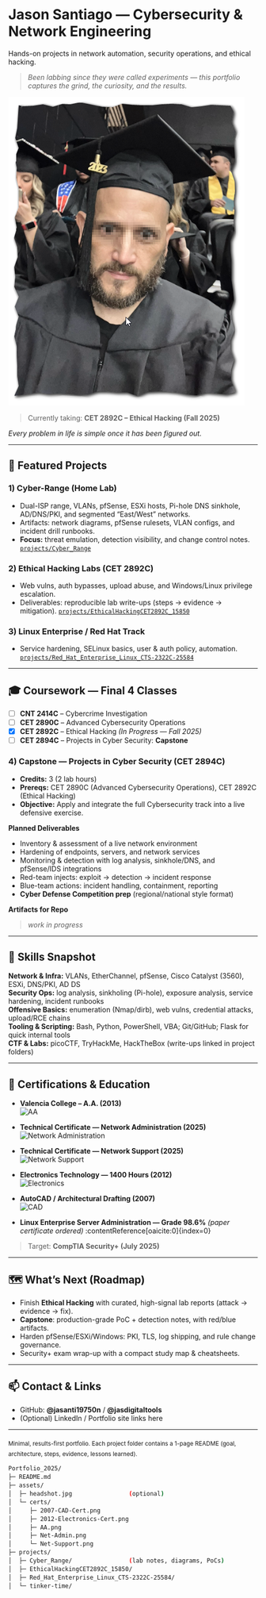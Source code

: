 # Jason Santiago — Cybersecurity & Network Engineering

Hands-on projects in network automation, security operations, and ethical hacking.  

> *Been labbing since they were called experiments — this portfolio captures the grind, the curiosity, and the results.*

![Headshot](assets/headshot2025.png)

> Currently taking: **CET 2892C – Ethical Hacking (Fall 2025)**

*Every problem in life is simple once it has been figured out.*

---

## 🚀 Featured Projects

### 1) Cyber-Range (Home Lab)
- Dual-ISP range, VLANs, pfSense, ESXi hosts, Pi-hole DNS sinkhole, AD/DNS/PKI, and segmented “East/West” networks.
- Artifacts: network diagrams, pfSense rulesets, VLAN configs, and incident drill runbooks.
- **Focus:** threat emulation, detection visibility, and change control notes.  
[`projects/Cyber_Range`](projects/Cyber_Range/)

### 2) Ethical Hacking Labs (CET 2892C)
- Web vulns, auth bypasses, upload abuse, and Windows/Linux privilege escalation.
- Deliverables: reproducible lab write-ups (steps → evidence → mitigation).
[`projects/EthicalHackingCET2892C_15850`](projects/EthicalHackingCET2892C_15850/)

### 3) Linux Enterprise / Red Hat Track
- Service hardening, SELinux basics, user & auth policy, automation.
[`projects/Red_Hat_Enterprise_Linux_CTS-2322C-25584`](projects/Red_Hat_Enterprise_Linux_CTS-2322C-25584/)

---

## 🎓 Coursework — Final 4 Classes

- [ ] **CNT 2414C** – Cybercrime Investigation  
- [ ] **CET 2890C** – Advanced Cybersecurity Operations  
- [x] **CET 2892C** – Ethical Hacking *(In Progress — Fall 2025)*  
- [ ] **CET 2894C** – Projects in Cyber Security: **Capstone**  

### 4) Capstone — Projects in Cyber Security (CET 2894C)
- **Credits:** 3 (2 lab hours)  
- **Prereqs:** CET 2890C (Advanced Cybersecurity Operations), CET 2892C (Ethical Hacking)  
- **Objective:** Apply and integrate the full Cybersecurity track into a live defensive exercise.

**Planned Deliverables**
- Inventory & assessment of a live network environment
- Hardening of endpoints, servers, and network services
- Monitoring & detection with log analysis, sinkhole/DNS, and pfSense/IDS integrations
- Red-team injects: exploit → detection → incident response
- Blue-team actions: incident handling, containment, reporting
- **Cyber Defense Competition prep** (regional/national style format)

**Artifacts for Repo**

> *work in progress*
 
---

## 🧰 Skills Snapshot

**Network & Infra:** VLANs, EtherChannel, pfSense, Cisco Catalyst (3560), ESXi, DNS/PKI, AD DS  
**Security Ops:** log analysis, sinkholing (Pi-hole), exposure analysis, service hardening, incident runbooks  
**Offensive Basics:** enumeration (Nmap/dirb), web vulns, credential attacks, upload/RCE chains  
**Tooling & Scripting:** Bash, Python, PowerShell, VBA; Git/GitHub; Flask for quick internal tools  
**CTF & Labs:** picoCTF, TryHackMe, HackTheBox (write-ups linked in project folders)

---

## 🪪 Certifications & Education

- **Valencia College – A.A. (2013)**  
  ![AA](assets/certs/AA.png)

- **Technical Certificate — Network Administration (2025)**  
  ![Network Administration](assets/certs/Net-Admin.png)

- **Technical Certificate — Network Support (2025)**  
  ![Network Support](assets/certs/Net-Support.png)

- **Electronics Technology — 1400 Hours (2012)**  
  ![Electronics](assets/certs/2012-Electronics-Cert.png)

- **AutoCAD / Architectural Drafting (2007)**  
  ![CAD](assets/certs/2007-CAD-Cert.png)

- **Linux Enterprise Server Administration — Grade 98.6%** *(paper certificate ordered)* :contentReference[oaicite:0]{index=0}

> Target: **CompTIA Security+ (July 2025)**

---

## 🗺️ What’s Next (Roadmap)

- Finish **Ethical Hacking** with curated, high-signal lab reports (attack → evidence → fix).
- **Capstone**: production-grade PoC + detection notes, with red/blue artifacts.
- Harden pfSense/ESXi/Windows: PKI, TLS, log shipping, and rule change governance.
- Security+ exam wrap-up with a compact study map & cheatsheets.

---

## 📫 Contact & Links

- GitHub: **@jasanti19750n** / **@jasdigitaltools**
- (Optional) LinkedIn / Portfolio site links here

---

<sub>Minimal, results-first portfolio. Each project folder contains a 1-page README (goal, architecture, steps, evidence, lessons learned).</sub>


```Bash
Portfolio_2025/
├─ README.md
├─ assets/
│  ├─ headshot.jpg                (optional)
│  └─ certs/
│     ├─ 2007-CAD-Cert.png
│     ├─ 2012-Electronics-Cert.png
│     ├─ AA.png
│     ├─ Net-Admin.png
│     └─ Net-Support.png
├─ projects/
│  ├─ Cyber_Range/                (lab notes, diagrams, PoCs)
│  ├─ EthicalHackingCET2892C_15850/
│  ├─ Red_Hat_Enterprise_Linux_CTS-2322C-25584/
│  └─ tinker-time/
```

